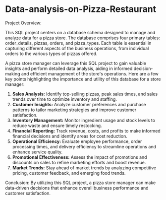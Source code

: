 # Data-analysis-on-Pizza-Restaurant

Project Overview:

This SQL project centers on a database schema designed to manage and analyze data for a pizza store. The database comprises four primary tables: order_details, pizzas, orders, and pizza_types. Each table is essential in capturing different aspects of the business operations, from individual orders to the various types of pizzas offered.


A pizza store manager can leverage this SQL project to gain valuable insights and perform detailed data analysis, aiding in informed decision-making and efficient management of the store's operations. Here are a few key points highlighting the importance and utility of this database for a store manager:

1. **Sales Analysis:** Identify top-selling pizzas, peak sales times, and sales trends over time to optimize inventory and staffing.
2. **Customer Insights:** Analyze customer preferences and purchase patterns to tailor marketing strategies and improve customer satisfaction.
3. **Inventory Management:** Monitor ingredient usage and stock levels to reduce waste and ensure timely restocking.
4. **Financial Reporting:** Track revenue, costs, and profits to make informed financial decisions and identify areas for cost reduction.
5. **Operational Efficiency:** Evaluate employee performance, order processing times, and delivery efficiency to streamline operations and enhance service quality.
6. **Promotional Effectiveness:** Assess the impact of promotions and discounts on sales to refine marketing efforts and boost revenue.
7. **Market Trends:** Stay ahead of market trends by analyzing competitive pricing, customer feedback, and emerging food trends.

Conclusion:
By utilizing this SQL project, a pizza store manager can make data-driven decisions that enhance overall business performance and customer satisfaction.
